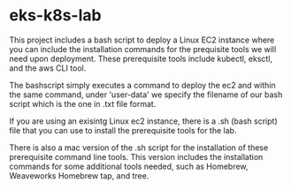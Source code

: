 # eks-k8s-lab
This project includes a bash script to deploy a Linux EC2 instance where you can include the installation commands for the prequisite tools we will need upon deployment.
These prerequisite tools include kubectl, eksctl, and the aws CLI tool.

The bashscript simply executes a command to deploy the ec2 and within the same command, under 'user-data' we specify the filename of our bash script which is the one in .txt file format.

If you are using an exisintg Linux ec2 instance, there is a .sh (bash script) file that you can use to install the prerequisite tools for the lab.

There is also a mac version of the .sh script for the installation of these prerequisite command line tools. This version includes the installation commands for some additional tools needed, such as Homebrew, Weaveworks Homebrew tap, and tree.
